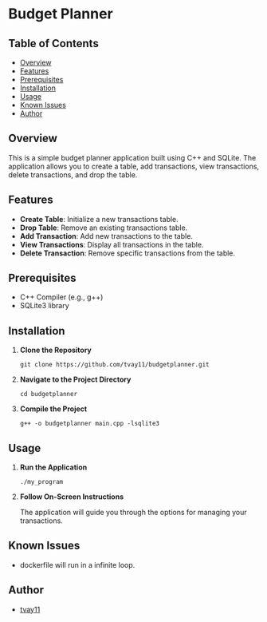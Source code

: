 # Budget Planner

## Table of Contents

- [Overview](#overview)
- [Features](#features)
- [Prerequisites](#prerequisites)
- [Installation](#installation)
- [Usage](#usage)
- [Known Issues](#known-issues)
- [Author](#author)

## Overview

This is a simple budget planner application built using C++ and SQLite. The application allows you to create a table, add transactions, view transactions, delete transactions, and drop the table.

## Features

- **Create Table**: Initialize a new transactions table.
- **Drop Table**: Remove an existing transactions table.
- **Add Transaction**: Add new transactions to the table.
- **View Transactions**: Display all transactions in the table.
- **Delete Transaction**: Remove specific transactions from the table.

## Prerequisites

- C++ Compiler (e.g., g++)
- SQLite3 library

## Installation

1. **Clone the Repository**

    ```
    git clone https://github.com/tvay11/budgetplanner.git
    ```

2. **Navigate to the Project Directory**

    ```
    cd budgetplanner
    ```

3. **Compile the Project**

    ```
    g++ -o budgetplanner main.cpp -lsqlite3
    ```

## Usage

1. **Run the Application**

    ```
    ./my_program
    ```

2. **Follow On-Screen Instructions**

    The application will guide you through the options for managing your transactions.

## Known Issues

- dockerfile will run in a infinite loop.


## Author

- [tvay11](https://github.com/tvay11)
